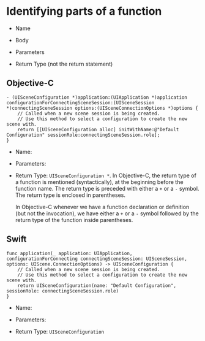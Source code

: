 # Identifying parts of a function

-   Name

-   Body

-   Parameters

-   Return Type (not the return statement)


## Objective-C

```
- (UISceneConfiguration *)application:(UIApplication *)application configurationForConnectingSceneSession:(UISceneSession *)connectingSceneSession options:(UISceneConnectionOptions *)options {
    // Called when a new scene session is being created.
    // Use this method to select a configuration to create the new scene with.
    return [[UISceneConfiguration alloc] initWithName:@"Default Configuration" sessionRole:connectingSceneSession.role];
}
```

-   Name:

-   Parameters:

-   Return Type: `UISceneConfiguration *`. In Objective-C, the return type of a function is mentioned (syntactically), at the beginning before the function name. The return type is preceded with either a `+` or a `-` symbol. The return type is enclosed in parentheses.

    In Objective-C whenever we have a function declaration or definition (but not the invocation), we have either a `+` or a `-` symbol followed by the return type of the function inside parentheses.

## Swift

```
func application(_ application: UIApplication, configurationForConnecting connectingSceneSession: UISceneSession, options: UIScene.ConnectionOptions) -> UISceneConfiguration {
    // Called when a new scene session is being created.
    // Use this method to select a configuration to create the new scene with.
    return UISceneConfiguration(name: "Default Configuration", sessionRole: connectingSceneSession.role)
}
```

-   Name:

-   Parameters:

-   Return Type: `UISceneConfiguration` 
